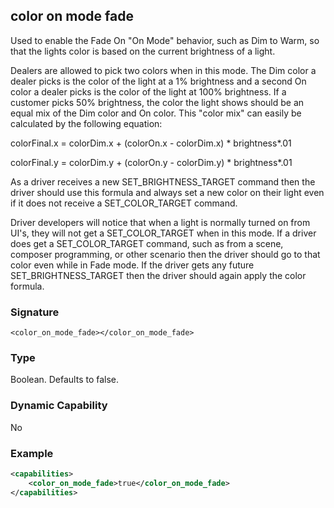 ## color on mode fade

Used to enable the Fade On "On Mode" behavior, such as Dim to Warm, so that the lights color is based on the current brightness of a light.

Dealers are allowed to pick two colors when in this mode. The Dim color a dealer picks is the color of the light at a 1% brightness and a second On color a dealer picks is the color of the light at 100% brightness. If a customer picks 50% brightness, the color the light shows should be an equal mix of the Dim color and On color. This "color mix" can easily be calculated by the following equation:

colorFinal.x = colorDim.x + (colorOn.x - colorDim.x) * brightness*.01

colorFinal.y = colorDim.y + (colorOn.y - colorDim.y) * brightness*.01

As a driver receives a new SET\_BRIGHTNESS\_TARGET command then the driver should use this formula and always set a new color on their light even if it does not receive a SET\_COLOR\_TARGET command.

Driver developers will notice that when a light is normally turned on from UI's, they will not get a SET\_COLOR\_TARGET when in this mode. If a driver does get a SET\_COLOR\_TARGET command, such as from a scene, composer programming, or other scenario then the driver should go to that color even while in Fade mode. If the driver gets any future SET\_BRIGHTNESS\_TARGET then the driver should again apply the color formula.


### Signature

`<color_on_mode_fade></color_on_mode_fade>`


### Type

Boolean. Defaults to false.


### Dynamic Capability

No


### Example

```xml
<capabilities>
    <color_on_mode_fade>true</color_on_mode_fade>
</capabilities>
```
